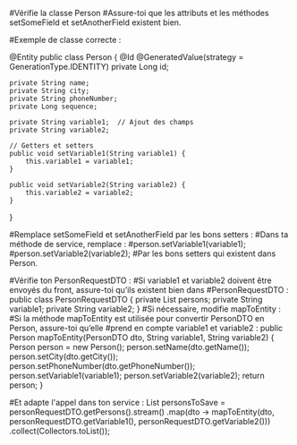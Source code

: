 #Vérifie la classe Person
#Assure-toi que les attributs et les méthodes setSomeField et setAnotherField existent bien.

#Exemple de classe correcte :

@Entity
public class Person {
    @Id
    @GeneratedValue(strategy = GenerationType.IDENTITY)
    private Long id;

    private String name;
    private String city;
    private String phoneNumber;
    private Long sequence;
    
    private String variable1;  // Ajout des champs
    private String variable2;

    // Getters et setters
    public void setVariable1(String variable1) {
        this.variable1 = variable1;
    }

    public void setVariable2(String variable2) {
        this.variable2 = variable2;
    }
}

#Remplace setSomeField et setAnotherField par les bons setters :
#Dans ta méthode de service, remplace :
#person.setVariable1(variable1);
#person.setVariable2(variable2);
#Par les bons setters qui existent dans Person.

#Vérifie ton PersonRequestDTO :
#Si variable1 et variable2 doivent être envoyés du front, assure-toi qu’ils existent bien dans #PersonRequestDTO :
public class PersonRequestDTO {
    private List<PersonDTO> persons;
    private String variable1;
    private String variable2;
}
#Si nécessaire, modifie mapToEntity :
#Si la méthode mapToEntity est utilisée pour convertir PersonDTO en Person, assure-toi qu’elle #prend en compte variable1 et variable2 :
public Person mapToEntity(PersonDTO dto, String variable1, String variable2) {
    Person person = new Person();
    person.setName(dto.getName());
    person.setCity(dto.getCity());
    person.setPhoneNumber(dto.getPhoneNumber());
    person.setVariable1(variable1);
    person.setVariable2(variable2);
    return person;
}

#Et adapte l'appel dans ton service :
List<Person> personsToSave = personRequestDTO.getPersons().stream()
        .map(dto -> mapToEntity(dto, personRequestDTO.getVariable1(), personRequestDTO.getVariable2()))
        .collect(Collectors.toList());
